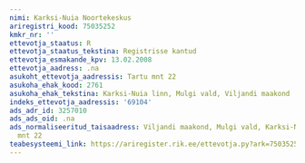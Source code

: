 ```yaml
---
nimi: Karksi-Nuia Noortekeskus
ariregistri_kood: 75035252
kmkr_nr: ''
ettevotja_staatus: R
ettevotja_staatus_tekstina: Registrisse kantud
ettevotja_esmakande_kpv: 13.02.2008
ettevotja_aadress: .na
asukoht_ettevotja_aadressis: Tartu mnt 22
asukoha_ehak_kood: 2761
asukoha_ehak_tekstina: Karksi-Nuia linn, Mulgi vald, Viljandi maakond
indeks_ettevotja_aadressis: '69104'
ads_adr_id: 3257010
ads_ads_oid: .na
ads_normaliseeritud_taisaadress: Viljandi maakond, Mulgi vald, Karksi-Nuia linn, Tartu
  mnt 22
teabesysteemi_link: https://ariregister.rik.ee/ettevotja.py?ark=75035252&ref=rekvisiidid
---
```

